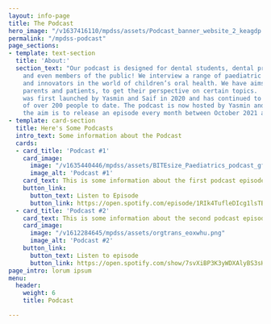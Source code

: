```yaml
---
layout: info-page
title: The Podcast
hero_image: "/v1637416110/mpdss/assets/Podcast_banner_website_2_keagdp.png"
permalink: "/mpdss-podcast"
page_sections:
- template: text-section
  title: 'About:'
  section_text: "Our podcast is designed for dental students, dental professionals,
    and even members of the public! We interview a range of paediatric specialists
    and innovators in the world of children’s oral health. We have aims to interview
    parents and patients, to get their perspective on certain topics.  \n  \nThe podcast
    was first launched by Yasmin and Saif in 2020 and has continued to grow a listenership
    of over 200 people to date. The podcast is now hosted by Yasmin and Chloe, and
    the aim is to release an episode every month between October 2021 and April 2022."
- template: card-section
  title: Here's Some Podcasts
  intro_text: Some information about the Podcast
  cards:
  - card_title: 'Podcast #1'
    card_image:
      image: "/v1635440446/mpdss/assets/BITEsize_Paediatrics_podcast_gfdp78.png"
      image_alt: 'Podcast #1'
    card_text: This is some information about the first podcast episode
    button_link:
      button_text: Listen to Episode
      button_link: https://open.spotify.com/episode/1RIk4TufleDIcg1lsTBX6A
  - card_title: 'Podcast #2'
    card_text: This is some information about the second podcast episode
    card_image:
      image: "/v1612284645/mpdss/assets/orgtrans_eoxwhu.png"
      image_alt: 'Podcast #2'
    button_link:
      button_text: Listen to episode
      button_link: https://open.spotify.com/show/7svXiBP3K3yWDXAlyBS3sH
page_intro: lorum ipsum
menu:
  header:
    weight: 6
    title: Podcast

---
```

